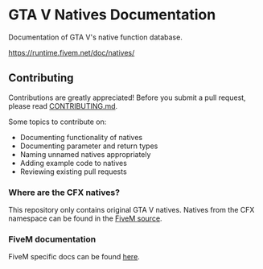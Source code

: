 GTA V Natives Documentation
===========================

Documentation of GTA V's native function database.

https://runtime.fivem.net/doc/natives/

Contributing
------------

Contributions are greatly appreciated! Before you submit a pull request, please read [CONTRIBUTING.md][contributing].

Some topics to contribute on:

- Documenting functionality of natives
- Documenting parameter and return types
- Naming unnamed natives appropriately
- Adding example code to natives
- Reviewing existing pull requests

### Where are the CFX natives?
This repository only contains original GTA V natives.
Natives from the CFX namespace can be found in the [FiveM source][cfx-natives].

### FiveM documentation
FiveM specific docs can be found [here][fivem-docs].

[contributing]: ./.github/CONTRIBUTING.md
[cfx-natives]: https://github.com/citizenfx/fivem/tree/master/ext/native-decls
[fivem-docs]: https://github.com/citizenfx/fivem-docs
